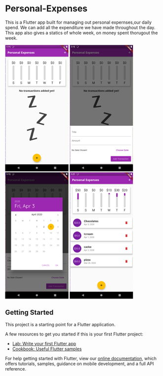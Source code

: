 # Personal-Expenses

This is a Flutter app built for managing out personal expernses,our daily spend.
We can add all the expenditure we have made throughout the day.
This app also gives a statics of whole week, on money spent thorugout the week.

<img src="img/sample1.png" width="205">       <img src="img/sample2.png" width="205">
<img src="img/sample3.png" width="205">       <img src="img/sample4.png" width="205">

## Getting Started

This project is a starting point for a Flutter application.

A few resources to get you started if this is your first Flutter project:

- [Lab: Write your first Flutter app](https://flutter.dev/docs/get-started/codelab)
- [Cookbook: Useful Flutter samples](https://flutter.dev/docs/cookbook)

For help getting started with Flutter, view our
[online documentation](https://flutter.dev/docs), which offers tutorials,
samples, guidance on mobile development, and a full API reference.
